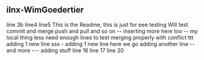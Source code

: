 ## ilnx-WimGoedertier

line 3b
line4
line5
This is the Readme, this is just for eee testing
Will test commit and merge
push and pull
and so on
-- inserting more here too -- my local thing less
need enough lines
to test 
merging properly with conflict
ttt adding 1 new line
sss - adding 1 new line
here we go
adding another line
-- and more ---
adding stuff
line 16
line 17
line 20
